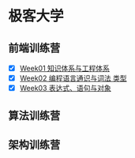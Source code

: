 # 极客大学
## 前端训练营
 - [x] [Week01  知识体系与工程体系](FrontEnd/Week01/NODE.md)
 - [x] [Week02 编程语言通识与词法 类型](FrontEnd/Week02/NODE.md)
 - [x] [Week03 表达式、语句与对象](FrontEnd/Week03/Index.md)
## 算法训练营
## 架构训练营


